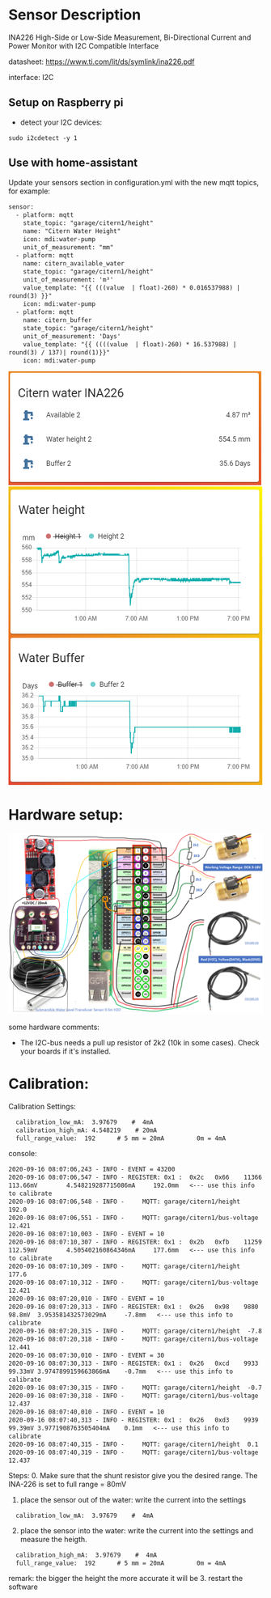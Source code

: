# Sensor Description

INA226 High-Side or Low-Side Measurement, Bi-Directional Current and Power Monitor with I2C Compatible Interface

datasheet: https://www.ti.com/lit/ds/symlink/ina226.pdf

interface: I2C

## Setup on Raspberry pi 
  - detect your I2C devices: 
  ```
  sudo i2cdetect -y 1
  ```


## Use with home-assistant
Update your sensors section in configuration.yml with the new mqtt topics, for example:
```
sensor:
  - platform: mqtt
    state_topic: "garage/citern1/height"
    name: "Citern Water Height"
    icon: mdi:water-pump
    unit_of_measurement: "mm"
  - platform: mqtt
    name: citern_available_water
    state_topic: "garage/citern1/height"
    unit_of_measurement: 'm³'
    value_template: "{{ (((value  | float)-260) * 0.016537988) | round(3) }}"
    icon: mdi:water-pump
  - platform: mqtt
    name: citern_buffer
    state_topic: "garage/citern1/height"
    unit_of_measurement: 'Days'
    value_template: "{{ ((((value  | float)-260) * 16.537988) | round(3) / 137)| round(1)}}"
    icon: mdi:water-pump
  ```
![screenshot](HA_INA226_01.PNG?raw=true)
![screenshot](HA_INA226_02.PNG?raw=true)


# Hardware setup:
![screenshot](../../docs/images/hw.png?raw=true)

some hardware comments:
- The I2C-bus needs a pull up resistor of 2k2 (10k in some cases). Check your boards if it's installed.


# Calibration:

Calibration Settings:
  ```
    calibration_low_mA:  3.97679    #  4mA
    calibration_high_mA: 4.548219    # 20mA
    full_range_value:  192      # 5 mm = 20mA         0m = 4mA
  ```
console:
  ```
2020-09-16 08:07:06,243 - INFO - EVENT = 43200
2020-09-16 08:07:06,547 - INFO - REGISTER: 0x1 :  0x2c   0x66    11366  113.66mV        4.548219287715086mA     192.0mm   <--- use this info to calibrate
2020-09-16 08:07:06,548 - INFO -     MQTT: garage/citern1/height  192.0
2020-09-16 08:07:06,551 - INFO -     MQTT: garage/citern1/bus-voltage  12.421
2020-09-16 08:07:10,003 - INFO - EVENT = 10
2020-09-16 08:07:10,307 - INFO - REGISTER: 0x1 :  0x2b   0xfb    11259  112.59mV        4.505402160864346mA     177.6mm   <--- use this info to calibrate
2020-09-16 08:07:10,309 - INFO -     MQTT: garage/citern1/height  177.6
2020-09-16 08:07:10,312 - INFO -     MQTT: garage/citern1/bus-voltage  12.421
2020-09-16 08:07:20,010 - INFO - EVENT = 10
2020-09-16 08:07:20,313 - INFO - REGISTER: 0x1 :  0x26   0x98    9880   98.8mV  3.953581432573029mA     -7.8mm   <--- use this info to calibrate
2020-09-16 08:07:20,315 - INFO -     MQTT: garage/citern1/height  -7.8
2020-09-16 08:07:20,318 - INFO -     MQTT: garage/citern1/bus-voltage  12.441
2020-09-16 08:07:30,010 - INFO - EVENT = 30
2020-09-16 08:07:30,313 - INFO - REGISTER: 0x1 :  0x26   0xcd    9933   99.33mV 3.9747899159663866mA    -0.7mm   <--- use this info to calibrate
2020-09-16 08:07:30,315 - INFO -     MQTT: garage/citern1/height  -0.7
2020-09-16 08:07:30,318 - INFO -     MQTT: garage/citern1/bus-voltage  12.437
2020-09-16 08:07:40,010 - INFO - EVENT = 10
2020-09-16 08:07:40,313 - INFO - REGISTER: 0x1 :  0x26   0xd3    9939   99.39mV 3.9771908763505404mA    0.1mm   <--- use this info to calibrate
2020-09-16 08:07:40,315 - INFO -     MQTT: garage/citern1/height  0.1
2020-09-16 08:07:40,319 - INFO -     MQTT: garage/citern1/bus-voltage  12.437
  ```

Steps:
0. Make sure that the shunt resistor give you the desired range.  The INA-226 is set to full range = 80mV
1. place the sensor out of the water: write the current into the settings
  ```
    calibration_low_mA:  3.97679    #  4mA
  ```
2. place the sensor into the water: write the current into the settings and measure the heigth.
  ```
    calibration_high_mA:  3.97679    #  4mA
    full_range_value:  192      # 5 mm = 20mA         0m = 4mA
  ```  
  remark: the bigger the height the more accurate it will be
3. restart the software
